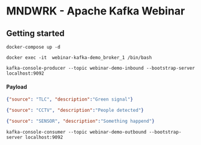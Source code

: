 # MNDWRK - Apache Kafka Webinar

## Getting started

```console
docker-compose up -d

docker exec -it  webinar-kafka-demo_broker_1 /bin/bash

kafka-console-producer --topic webinar-demo-inbound --bootstrap-server localhost:9092

```

#### Payload
```json
{"source": "TLC", "description":"Green signal"}
```
```json
{"source": "CCTV", "description":"People detected"}
```
```json
{"source": "SENSOR", "description":"Something happend"}
```

```console
kafka-console-consumer --topic webinar-demo-outbound --bootstrap-server localhost:9092
```
